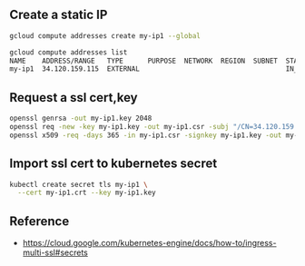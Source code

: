## Create a static IP
```bash
gcloud compute addresses create my-ip1 --global
```

```bash
gcloud compute addresses list
NAME    ADDRESS/RANGE   TYPE      PURPOSE  NETWORK  REGION  SUBNET  STATUS
my-ip1  34.120.159.115  EXTERNAL                                    IN_USE
```

## Request a ssl cert,key
```bash
openssl genrsa -out my-ip1.key 2048
openssl req -new -key my-ip1.key -out my-ip1.csr -subj "/CN=34.120.159.115"
openssl x509 -req -days 365 -in my-ip1.csr -signkey my-ip1.key -out my-ip1.crt
```

## Import ssl cert to kubernetes secret
```bash
kubectl create secret tls my-ip1 \
  --cert my-ip1.crt --key my-ip1.key
```

## Reference
- https://cloud.google.com/kubernetes-engine/docs/how-to/ingress-multi-ssl#secrets
